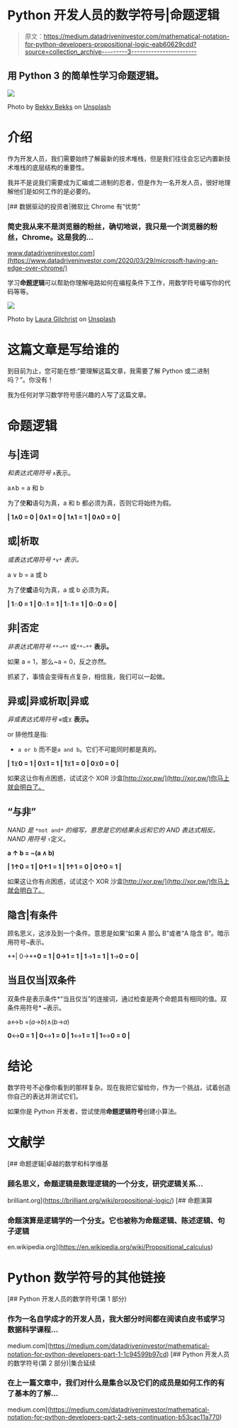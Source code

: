 # Python 开发人员的数学符号|命题逻辑

> 原文：<https://medium.datadriveninvestor.com/mathematical-notation-for-python-developers-propositional-logic-eab60629cdd?source=collection_archive---------3----------------------->

## 用 Python 3 的简单性学习命题逻辑。

![](img/99ae2a48f5e1d6f3c22c2d16c1d497e4.png)

Photo by [Bekky Bekks](https://unsplash.com/@bekky_bekks?utm_source=medium&utm_medium=referral) on [Unsplash](https://unsplash.com?utm_source=medium&utm_medium=referral)

# 介绍

作为开发人员，我们需要始终了解最新的技术堆栈，但是我们往往会忘记内置新技术堆栈的底层结构的重要性。

我并不是说我们需要成为汇编或二进制的忍者，但是作为一名开发人员，很好地理解他们是如何工作的是必要的。

[](https://www.datadriveninvestor.com/2020/03/29/microsoft-having-an-edge-over-chrome/) [## 数据驱动的投资者|微软比 Chrome 有“优势”

### 简史我从来不是浏览器的粉丝，确切地说，我只是一个浏览器的粉丝，Chrome。这是我的…

www.datadriveninvestor.com](https://www.datadriveninvestor.com/2020/03/29/microsoft-having-an-edge-over-chrome/) 

学习**命题逻辑**可以帮助你理解电路如何在编程条件下工作，用数学符号编写你的代码等等。

![](img/79f46bb048370f57cc9754d30aa48eba.png)

Photo by [Laura Gilchrist](https://unsplash.com/@lauragilchristedu?utm_source=medium&utm_medium=referral) on [Unsplash](https://unsplash.com?utm_source=medium&utm_medium=referral)

# 这篇文章是写给谁的

到目前为止，您可能在想:“要理解这篇文章，我需要了解 Python 或二进制吗？”。你没有！

我为任何对学习数学符号感兴趣的人写了这篇文章。

# 命题逻辑

## **与|连词**

*和表达式用符号* `∧`表示。

a∧b = a 和 b

为了使**和**语句为真，a 和 b 都必须为真，否则它将始终为假。

**| 1∧0 = 0 | 0∧1 = 0 | 1∧1 = 1 | 0∧0 = 0 |**

## **或|析取**

*或表达式用符号* `*∨*` *表示。*

a ∨ b = a 或 b

为了使**或**语句为真，a 或 b 必须为真。

**| 1**∩**0 = 1 | 0**∩**1 = 1 | 1**∩**1 = 1 | 0**∩**0 = 0 |**

## **非|否定**

*非表达式用符号* `**¬**` 或`**~**` **表示。**

如果 a = 1，那么~a = 0，反之亦然。

抓紧了，事情会变得有点复杂，相信我，我们可以一起做。

## 异或|异或析取|异或

*异或表达式用符号* `⊕`或`⊻` **表示。**

or 排他性是指:

*   `a or b` 而不是`a and b`。它们不可能同时都是真的。

**| 1**⊻**0 = 1 | 0**⊻**1 = 1 | 1**⊻**1 = 0 | 0**⊻**0 = 0 |**

如果这让你有点困惑，试试这个 XOR 沙盒[http://xor.pw/](http://xor.pw/)你马上就会明白了。

## “与非”

*NAND 是* `*not and*` *的缩写，意思是它的结果永远和它的 AND 表达式相反。NAND 用符号* `↑`定义。

**a ↑ b = ~(a ∧ b)**

**| 1↑0 = 1 | 0↑1 = 1 | 1↑1 = 0 | 0↑0 = 1 |**

如果这让你有点困惑，试试这个 XOR 沙盒[http://xor.pw/](http://xor.pw/)你马上就会明白了。

## 隐含|有条件

顾名思义，这涉及到一个条件。意思是如果“如果 A 那么 B”或者“A 隐含 B”。暗示用符号`→`表示。

**| 0→****0 = 1 | 0→1 = 1 | 1**→**1 = 1 | 1**→**0 = 0 |**

## 当且仅当|双条件

双条件是表示条件*“当且仅当”的连接词，通过检查是两个命题具有相同的值。双条件用符号* `↔`表示。

a↔b =(*a*→*b*)∧(*b*→*a*)

**0**↔**0 = 1 | 0**↔**1 = 0 | 1**↔**1 = 1 | 1**↔**0 = 0 |**

# 结论

数学符号不必像你看到的那样复杂。现在我把它留给你，作为一个挑战，试着创造你自己的表达并测试它们。

如果你是 Python 开发者，尝试使用**命题逻辑符号**创建小算法。

# 文献学

[](https://brilliant.org/wiki/propositional-logic/) [## 命题逻辑|卓越的数学和科学维基

### 顾名思义，命题逻辑是数理逻辑的一个分支，研究逻辑关系…

brilliant.org](https://brilliant.org/wiki/propositional-logic/)  [## 命题演算

### 命题演算是逻辑学的一个分支。它也被称为命题逻辑、陈述逻辑、句子逻辑

en.wikipedia.org](https://en.wikipedia.org/wiki/Propositional_calculus) 

# Python 数学符号的其他链接

[](https://medium.com/datadriveninvestor/mathematical-notation-for-python-developers-part-1-1c94599b97cd) [## Python 开发人员的数学符号(第 1 部分)

### 作为一名自学成才的开发人员，我大部分时间都在阅读白皮书或学习数据科学课程…

medium.com](https://medium.com/datadriveninvestor/mathematical-notation-for-python-developers-part-1-1c94599b97cd) [](https://medium.com/datadriveninvestor/mathematical-notation-for-python-developers-part-2-sets-continuation-b53cac11a770) [## Python 开发人员的数学符号(第 2 部分)|集合延续

### 在上一篇文章中，我们对什么是集合以及它们的成员是如何工作的有了基本的了解…

medium.com](https://medium.com/datadriveninvestor/mathematical-notation-for-python-developers-part-2-sets-continuation-b53cac11a770)